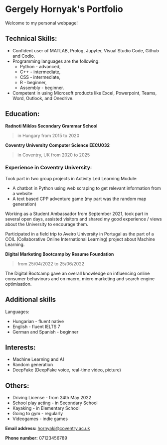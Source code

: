 # Gergely Hornyak's Portfolio

Welcome to my personal webpage!

## Technical Skills:

- Confident user of MATLAB, Prolog, Jupyter, Visual Studio Code, Github and Codio.
- Programming languages are the following: 
  - Python - advanced,
  - C++ - intermediate,
  - CSS - intermediate,
  - R - beginner,
  - Assembly - beginner.
- Competent in using Microsoft products like Excel, Powerpoint, Teams, Word, Outlook, and Onedrive.

## Education:

__Radnoti Miklos Secondary Grammar School__ 

>in Hungary from 2015 to 2020 

__Coventry University Computer Science EECU032__

>in Coventry, UK from 2020 to 2025

### Experience in Coventry University:

Took part in two group projects in Activity Led Learning Module:
- A chatbot in Python using web scraping to get relevant information from a website
- A text based CPP adventure game (my part was the random map generation)

Working as a Student Ambassador
from September 2021, took part in several open days, assisted visitors and shared my good experience / views about the University to encourage them.

Participated in a field trip to Aveiro University in Portugal as the part of a COIL (Collaborative Online International Learning) project about Machine Learning.

__Digital Marketing Bootcamp by Resume Foundation__

>from 25/04/2022 to 25/06/2022 

The Digital Bootcamp gave an overall knowledge on influencing online consumer behaviours and on macro, micro marketing and search engine optimisation.

## Additional skills

Languages:
- Hungarian - fluent native
- English - fluent IELTS 7
- German and Spanish - beginner

## Interests:

- Machine Learning and AI
- Random generation
- DeepFake (DeepFake voice, real-time video, picture)

## Others:

- Driving License - from 24th May 2022
- School play acting - in Secondary School
- Kayaking - in Elementary School
- Going to gym - regularly
- Videogames - indie games

**Email address:** hornyakj@coventry.ac.uk

**Phone number:** 07123456789